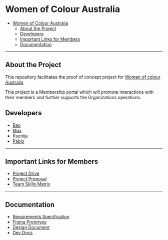 # Women of Colour Australia

- [Women of Colour Australia](#women-of-colour-australia)
  - [About the Project](#about-the-project)
  - [Developers](#developers)
  - [Important Links for Members](#important-links-for-members)
  - [Documentation](#documentation)

----

## About the Project

This repository facilitates the proof of concept project for [Women of colour Australia](https://womenofcolour.org.au)

This project is a Membership portal which will promote interactions with their members 
and further supports the Organizations operations.

## Developers

- [Bao](https://github.com/deBubz)
- [Max](https://github.com/kimchirice)
- [Ksenija](https://github.com/xenia11)
- [Pablo](https://github.com/pgayoso)

----

## Important Links for Members
- [Project Drive](https://drive.google.com/drive/folders/1yi3e22Ntk3HGEZesmmoxoF-r0-_PZqAI?usp=sharing)
- [Project Proposal](https://drive.google.com/drive/folders/1ZTu7Ane4zi17A6M7XfZQTKpWH31EFAF1?usp=sharing)
- [Team Skills Matrix](https://drive.google.com/drive/folders/16vMnKdKuFCe7P9AomFejF_P_fzn3FmrH?usp=sharing)

----

## Documentation
- [Requirements Specification](https://drive.google.com/drive/folders/176PyHwzWjwQdGCKEdQrak2mF5u-Bbf-k?usp=sharing)
- [Figma Prototype](https://www.figma.com/file/wTiHBPgutC9bQf3ykJVyuh/Women-of-Colour-Membership-Portal?node-id=0%3A1)
- [Design Document](#todo)
- [Dev Docs](./docs/README.md)


